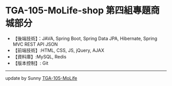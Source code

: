 # TGA-105-MoLife-shop 第四組專題商城部分

- 【後端技術】：JAVA, Spring Boot, Spring Data JPA, Hibernate, Spring MVC REST API JSON
- 【前端技術】:HTML, CSS, JS, jQuery, AJAX
- 【資料庫】:MySQL, Redis
- 【版本控制】: Git

---

update by Sunny
[TGA-105-MoLife](https://github.com/SunLaYang/TGA-105-MoLife)
